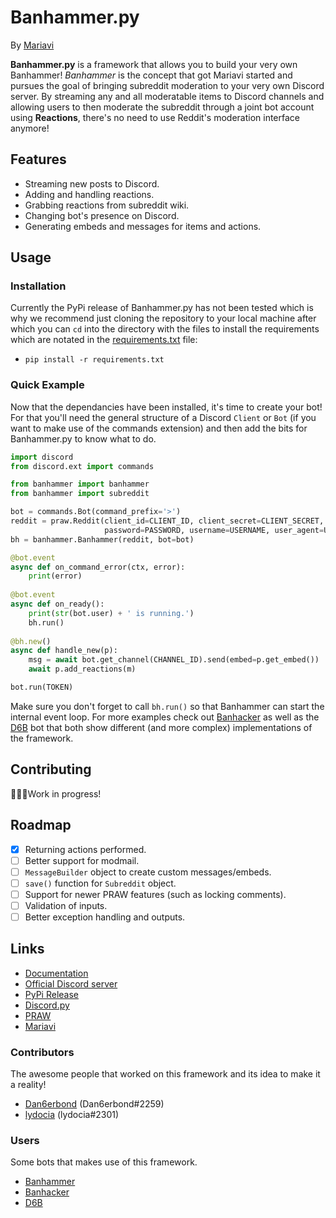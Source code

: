 # Banhammer.py
By [Mariavi](https://dan6erbond.github.io/mariavi)

**Banhammer.py** is a framework that allows you to build your very own Banhammer! *Banhammer* is the concept that got Mariavi started and pursues the goal of bringing subreddit moderation to your very own Discord server. By streaming any and all moderatable items to Discord channels and allowing users to then moderate the subreddit through a joint bot account using **Reactions**, there's no need to use Reddit's moderation interface anymore!

## Features
 - Streaming new posts to Discord.
 - Adding and handling reactions.
 - Grabbing reactions from subreddit wiki.
 - Changing bot's presence on Discord.
 - Generating embeds and messages for items and actions.

## Usage
### Installation
Currently the PyPi release of Banhammer.py has not been tested which is why we recommend just cloning the repository to your local machine after which you can `cd` into the directory with the files to install the requirements which are notated in the [requirements.txt](requirements.txt) file:
 - `pip install -r requirements.txt`
 
### Quick Example
Now that the dependancies have been installed, it's time to create your bot! For that you'll need the general structure of a Discord `Client` or `Bot` (if you want to make use of the commands extension) and then add the bits for Banhammer.py to know what to do.

```python
import discord
from discord.ext import commands

from banhammer import banhammer
from banhammer import subreddit

bot = commands.Bot(command_prefix='>')
reddit = praw.Reddit(client_id=CLIENT_ID, client_secret=CLIENT_SECRET,
                     password=PASSWORD, username=USERNAME, user_agent=USER_AGENT)
bh = banhammer.Banhammer(reddit, bot=bot)

@bot.event
async def on_command_error(ctx, error):
    print(error)
    
@bot.event
async def on_ready():
    print(str(bot.user) + ' is running.')
    bh.run()
    
@bh.new()
async def handle_new(p):
    msg = await bot.get_channel(CHANNEL_ID).send(embed=p.get_embed())
    await p.add_reactions(m)

bot.run(TOKEN)
```

Make sure you don't forget to call `bh.run()` so that Banhammer can start the internal event loop. For more examples check out [Banhacker](https://github.com/Dan6erbond/Banhacker) as well as the [D6B](https://github.com/Dan6erbond/D6B) bot that both show different (and more complex) implementations of the framework.

## Contributing
🚧👷‍♂️Work in progress!

## Roadmap
 - [x] Returning actions performed.
 - [ ] Better support for modmail.
 - [ ] `MessageBuilder` object to create custom messages/embeds.
 - [ ] `save()` function for `Subreddit` object.
 - [ ] Support for newer PRAW features (such as locking comments).
 - [ ] Validation of inputs.
 - [ ] Better exception handling and outputs.

## Links
 - [Documentation](https://dan6erbond.github.io/mariavi/banhammer.py.html)
 - [Official Discord server](https://discordapp.com/invite/9JrGC8f)
 - [PyPi Release](https://pypi.org/project/banhammer.py/)
 - [Discord.py](https://discordpy.readthedocs.io/en/latest)
 - [PRAW](https://praw.readthedocs.io/en/latest)
 - [Mariavi](https://dan6erbond.github.io/mariavi)
 
### Contributors
The awesome people that worked on this framework and its idea to make it a reality!
 - [Dan6erbond](https://dan6erbond.github.io) (Dan6erbond#2259)
 - [lydocia](https://www.lydocia.com) (lydocia#2301)

### Users
Some bots that makes use of this framework.
 - [Banhammer](https://dan6erbond.github.io/mariavi/banhammer.html)
 - [Banhacker](https://github.com/Dan6erbond/Banhacker)
 - [D6B](https://github.com/Dan6erbond/D6B)
